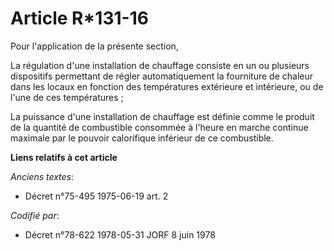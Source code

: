 # Article R*131-16

Pour l'application de la présente section,

La régulation d'une installation de chauffage consiste en un ou plusieurs dispositifs permettant de régler automatiquement la
fourniture de chaleur dans les locaux en fonction des températures extérieure et intérieure, ou de l'une de ces
températures ;

La puissance d'une installation de chauffage est définie comme le produit de la quantité de combustible consommée à l'heure
en marche continue maximale par le pouvoir calorifique inférieur de ce combustible.

**Liens relatifs à cet article**

_Anciens textes_:

  - Décret n°75-495 1975-06-19 art. 2

_Codifié par_:

  - Décret n°78-622 1978-05-31 JORF 8 juin 1978
